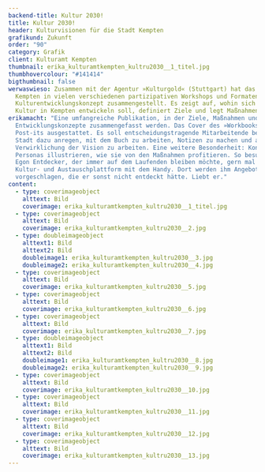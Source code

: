 ```yaml
---
backend-title: Kultur 2030!
title: Kultur 2030!
header: Kulturvisionen für die Stadt Kempten
grafikund: Zukunft
order: "90"
category: Grafik
client: Kulturamt Kempten
thumbnail: erika_kulturamtkempten_kultru2030__1_titel.jpg
thumbhovercolour: "#141414"
bigthumbnail: false
werwaswieso: Zusammen mit der Agentur »Kulturgold« (Stuttgart) hat das Kulturamt
  Kempten in vielen verschiedenen partizipativen Workshops und Formaten ein
  Kulturentwicklungskonzept zusammengestellt. Es zeigt auf, wohin sich die
  Kultur in Kempten entwickeln soll, definiert Ziele und legt Maßnahmen fest.
erikamacht: "Eine umfangreiche Publikation, in der Ziele, Maßnahmen und
  Entwicklungskonzepte zusammengefasst werden. Das Cover des »Workbooks« ist mit
  Post-its ausgestattet. Es soll entscheidungstragende Mitarbeitende bei der
  Stadt dazu anregen, mit dem Buch zu arbeiten, Notizen zu machen und an der
  Verwirklichung der Vision zu arbeiten. Eine weitere Besonderheit: Konkrete
  Personas illustrieren, wie sie von den Maßnahmen profitieren. So besucht z. B.
  Egon Entdecker, der immer auf dem Laufenden bleiben möchte, gern mal die neue
  Kultur- und Austauschplattform mit dem Handy. Dort werden ihm Angebote
  vorgeschlagen, die er sonst nicht entdeckt hätte. Liebt er."
content:
  - type: coverimageobject
    alttext: Bild
    coverimage: erika_kulturamtkempten_kultru2030__1_titel.jpg
  - type: coverimageobject
    alttext: Bild
    coverimage: erika_kulturamtkempten_kultru2030__2.jpg
  - type: doubleimageobject
    alttext1: Bild
    alttext2: Bild
    doubleimage1: erika_kulturamtkempten_kultru2030__3.jpg
    doubleimage2: erika_kulturamtkempten_kultru2030__4.jpg
  - type: coverimageobject
    alttext: Bild
    coverimage: erika_kulturamtkempten_kultru2030__5.jpg
  - type: coverimageobject
    alttext: Bild
    coverimage: erika_kulturamtkempten_kultru2030__6.jpg
  - type: coverimageobject
    alttext: Bild
    coverimage: erika_kulturamtkempten_kultru2030__7.jpg
  - type: doubleimageobject
    alttext1: Bild
    alttext2: Bild
    doubleimage1: erika_kulturamtkempten_kultru2030__8.jpg
    doubleimage2: erika_kulturamtkempten_kultru2030__9.jpg
  - type: coverimageobject
    alttext: Bild
    coverimage: erika_kulturamtkempten_kultru2030__10.jpg
  - type: coverimageobject
    alttext: Bild
    coverimage: erika_kulturamtkempten_kultru2030__11.jpg
  - type: coverimageobject
    alttext: Bild
    coverimage: erika_kulturamtkempten_kultru2030__12.jpg
  - type: coverimageobject
    alttext: Bild
    coverimage: erika_kulturamtkempten_kultru2030__13.jpg
---
```

